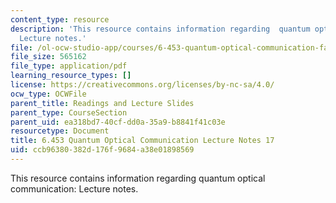```yaml
---
content_type: resource
description: 'This resource contains information regarding  quantum optical communication:
  Lecture notes.'
file: /ol-ocw-studio-app/courses/6-453-quantum-optical-communication-fall-2016/ccb96380382d176f9684a38e01898569_MIT6_453F16_Lect17.pdf
file_size: 565162
file_type: application/pdf
learning_resource_types: []
license: https://creativecommons.org/licenses/by-nc-sa/4.0/
ocw_type: OCWFile
parent_title: Readings and Lecture Slides
parent_type: CourseSection
parent_uid: ea318bd7-40cf-dd0a-35a9-b8841f41c03e
resourcetype: Document
title: 6.453 Quantum Optical Communication Lecture Notes 17
uid: ccb96380-382d-176f-9684-a38e01898569
---
```

This resource contains information regarding  quantum optical communication: Lecture notes.